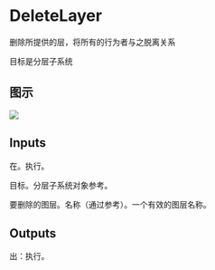 # DeleteLayer

删除所提供的层，将所有的行为者与之脱离关系

目标是分层子系统

## 图示

![]($-20221218-19374069.png)

## Inputs

在。执行。

目标。分层子系统对象参考。

要删除的图层。名称（通过参考）。一个有效的图层名称。  

## Outputs

出：执行。
